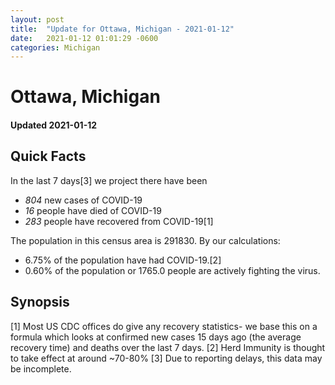 ```yaml
---
layout: post
title:  "Update for Ottawa, Michigan - 2021-01-12"
date:   2021-01-12 01:01:29 -0600
categories: Michigan
---
```


# Ottawa, Michigan
#### Updated 2021-01-12

## Quick Facts

In the last 7 days[3] we project there have been
- *804* new cases of COVID-19
- *16* people have died of COVID-19
- *283* people have recovered from COVID-19[1]

The population in this census area is 291830. By our calculations:
- 6.75% of the population have had COVID-19.[2]
- 0.60% of the population or 1765.0 people are actively fighting the virus.

## Synopsis




[1] Most US CDC offices do give any recovery statistics- we base this on a formula which looks at confirmed new cases
15 days ago (the average recovery time) and deaths over the last 7 days.
[2] Herd Immunity is thought to take effect at around ~70-80%
[3] Due to reporting delays, this data may be incomplete. 
    